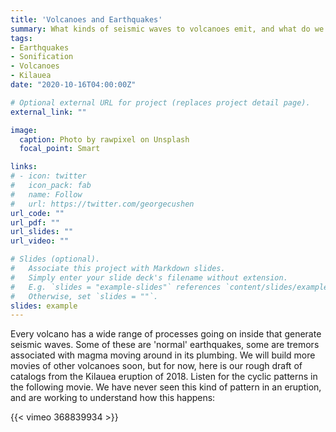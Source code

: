```yaml
---
title: 'Volcanoes and Earthquakes'
summary: What kinds of seismic waves to volcanoes emit, and what do we learn from them?  
tags:
- Earthquakes
- Sonification
- Volcanoes
- Kilauea
date: "2020-10-16T04:00:00Z"

# Optional external URL for project (replaces project detail page).
external_link: ""

image:
  caption: Photo by rawpixel on Unsplash
  focal_point: Smart

links:
# - icon: twitter
#   icon_pack: fab
#   name: Follow
#   url: https://twitter.com/georgecushen
url_code: ""
url_pdf: ""
url_slides: ""
url_video: ""

# Slides (optional).
#   Associate this project with Markdown slides.
#   Simply enter your slide deck's filename without extension.
#   E.g. `slides = "example-slides"` references `content/slides/example-slides.md`.
#   Otherwise, set `slides = ""`.
slides: example
---
```

Every volcano has a wide range of processes going on inside that generate seismic waves. Some of these are 'normal' earthquakes, some are tremors associated with magma moving around in its plumbing. We will build more movies of other volcanoes soon, but for now, here is our rough draft of catalogs from the Kilauea eruption of 2018. Listen for the cyclic patterns in the following movie. We have never seen this kind of pattern in an eruption, and are working to understand how this happens: 

{{< vimeo 368839934 >}}

